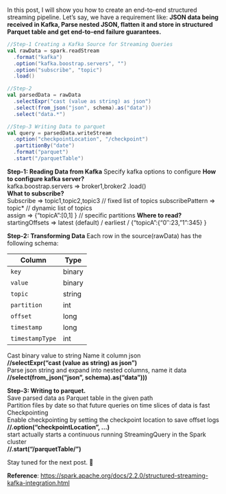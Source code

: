 In this post, I will show you how to create an end-to-end structured streaming pipeline. Let&#8217;s say, we have a
requirement like: 
**JSON data being received in Kafka, Parse nested JSON, flatten it and store in structured Parquet table and get
end-to-end failure guarantees.**

```scala
//Step-1 Creating a Kafka Source for Streaming Queries
val rawData = spark.readStream
  .format("kafka")
  .option("kafka.boostrap.servers", "")
  .option("subscribe", "topic")
  .load()

//Step-2
val parsedData = rawData
  .selectExpr("cast (value as string) as json")
  .select(from_json("json", schema).as("data"))
  .select("data.*")

//Step-3 Writing Data to parquet
val query = parsedData.writeStream
  .option("checkpointLocation", "/checkpoint")
  .partitionBy("date")
  .format("parquet")
  .start("/parquetTable")
```

**Step-1: Reading Data from Kafka** 
Specify kafka options to configure 
**How to configure kafka server?**  
kafka.boostrap.servers => broker1,broker2 .load()  
**What to subscribe?**  
Subscribe => topic1,topic2,topic3 // fixed list of topics 
subscribePattern => topic* // dynamic list of topics  
assign => {&#8220;topicA&#8221;:[0,1] } // specific partitions
**Where to read?**  
startingOffsets => latest (default) / earliest / {&#8220;topicA&#8221;:{&#8220;0&#8243;:23,&#8221;1&#8221;:345} }

**Step-2: Transforming Data** 
Each row in the source(rawData) has the following schema:

| Column          | Type   |
|-----------------|--------|
| `key`           | binary |  
| `value`         | binary |
| `topic`         | string |
| `partition`     | int    |  
| `offset`        | long   | 
| `timestamp`     | long   | 
| `timestampType` | int    |  

Cast binary value to string Name it column json  
**//selectExpr(&#8220;cast (value as string) as json&#8221;)**  
Parse json string and expand into nested columns, name it data  
**//select(from_json(&#8220;json&#8221;, schema).as(&#8220;data&#8221;)))**

**Step-3: Writing to parquet.**  
Save parsed data as Parquet table in the given path  
Partition files by date so that future queries on time slices of data is fast  
Checkpointing  
Enable checkpointing by setting the checkpoint location to save offset logs  
**//.option(&#8220;checkpointLocation&#8221;, &#8230;)**  
start actually starts a continuous running StreamingQuery in the Spark cluster  
**//.start(&#8220;/parquetTable/&#8221;)**

Stay tuned for the next post. 🙂

**Reference**: https://spark.apache.org/docs/2.2.0/structured-streaming-kafka-integration.html